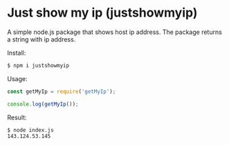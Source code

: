 # Just show my ip (justshowmyip)

A simple node.js package that shows host ip address.
The package returns a string with ip address. 

Install:
```bash
$ npm i justshowmyip
```

Usage:
```javascript
const getMyIp = require('getMyIp');

console.log(getMyIp());
```

Result:
```
$ node index.js
143.124.53.145
```